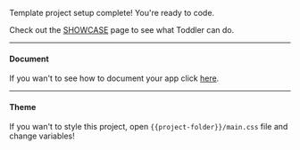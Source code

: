 Template project setup complete! You're ready to code.

Check out the [SHOWCASE](https://gersak.github.io/toddler/rationale)
page to see what Toddler can do.

---

#### Document
If you wan't to see how to document your app click [here](/docs).

---


#### Theme
If you wan't to style this project, open `{{project-folder}}/main.css` file
and change variables!
